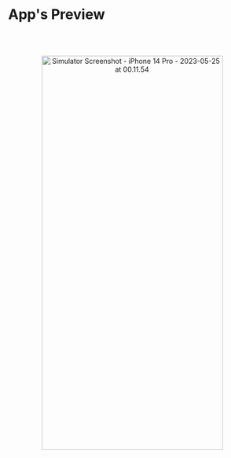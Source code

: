 # App's Preview

<br>
<br>

<p align="center">
<a data-flickr-embed="true" href="https://www.flickr.com/photos/197661703@N05/52923573965/in/dateposted-public/" title="Simulator Screenshot - iPhone 14 Pro - 2023-05-25 at 00.11.54"><img src="https://live.staticflickr.com/65535/52923573965_e18140463f_c.jpg" width="369" height="800" alt="Simulator Screenshot - iPhone 14 Pro - 2023-05-25 at 00.11.54"/></a><script async src="//embedr.flickr.com/assets/client-code.js" charset="utf-8"></script>
</p>
